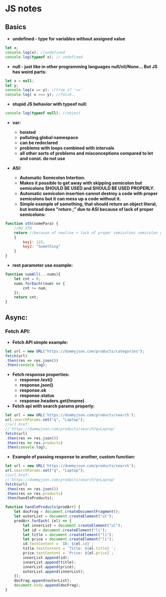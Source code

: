 # JS notes
## Basics
- **undefined - type for variables without assigned value**
```js
let x;
console.log(x); //undefined
console.log(typeof x); // undefined
```
- **null - just like in other programming languages null/nil/None... But JS has weird parts:**
```js
let x = null;
let y;
console.log(x == y); //true if '=='
console.log( x === y); //false..
```
- **stupid JS behavior with typeof null:**
```js
console.log(typeof null); //object
```
- **var:**
    - **hoisted**
    - **polluting global namespace**
    - **can be redeclared**
    - **problems with loops combined with intervals**
    - **all other sorts of problems and misconceptions compared to let and const. do not use**

- **ASI:** 
    - **Automatic Semicolon Intertion.** 
    - **Makes it possible to get away with skipping semicolon but semicolons SHOULD BE USED and SHOULD BE USED PROPERLY.** 
    - **Automatic semicolon insertion cannot destroy a code with proper semicolons but it can mess up a code without it.** 
    - **Simple example of something, that should return an object literal, but instead does "return ;" due to ASI because of lack of proper semicolons:**
```js
function sth(somePara) {
    //DO STH
    return //because of newline + lack of proper semicolons semicolon goes HERE makes the rest of the function UNREACHABLE!!!
    {
        key1: 123,
        key2: "Something"
    }
}
```
- **rest parameter use example:**
```js
function sumAll(...nums){
    let cnt = 0;
    nums.forEach((num) => {
        cnt += num;
    });
    return cnt;
}
```
## Async:
### Fetch API:
- **Fetch API simple example:**
```js
let url = new URL("https://dummyjson.com/products/categories");
fetch(url)
.then(res => res.json())
.then(console.log);
```
- **Fetch response properties:**
    - **response.text()**
    - **response.json()**
    - **response.ok**
    - **response.status**
    - **response.headers.get(hname)**
- **Fetch api with search params properly:**
```js
let url = new URL('https://dummyjson.com/products/search');
url.searchParams.set("q", "Laptop");
//url.href:
//'https://dummyjson.com/products/search?q=Laptop'
fetch(url)
.then(res => res.json())
.then(res => res.products)
.then(console.log);
```
- **Example of passing response to another, custom function:**
```js
let url = new URL('https://dummyjson.com/products/search');
url.searchParams.set("q", "Laptop");
//url.href:
//'https://dummyjson.com/products/search?q=Laptop'
fetch(url)
.then(res => res.json())
.then(res => res.products)
.then(handleProducts);

function handleProducts(prodArr) {
    let docFrag = document.createDocumentFragment();
    let outerList = document.createElement("ul");
    prodArr.forEach( (el) => {
        let innerList = document.createElement("ul");
        let id = document.createElement("li");
        let title = document.createElement("li");
        let price = document.createElement("li");
        id.textContent = `ID: ${el.id}`;
        title.textContent = `Title: ${el.title} `;
        price.textContent = `Price: ${el.price}`;
        innerList.append(id);
        innerList.append(title);
        innerList.append(price);
        outerList.append(innerList);
    });
    docFrag.append(outerList);
    document.body.append(docFrag);
}
```